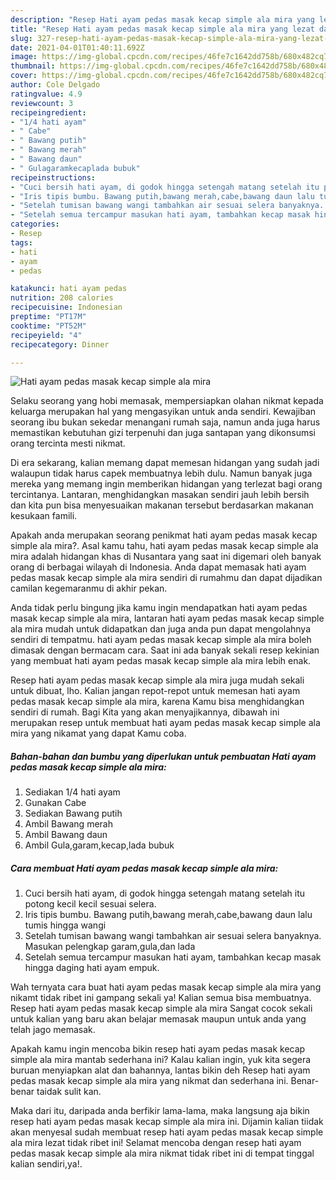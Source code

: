 ```yaml
---
description: "Resep Hati ayam pedas masak kecap simple ala mira yang lezat dan Mudah Dibuat"
title: "Resep Hati ayam pedas masak kecap simple ala mira yang lezat dan Mudah Dibuat"
slug: 327-resep-hati-ayam-pedas-masak-kecap-simple-ala-mira-yang-lezat-dan-mudah-dibuat
date: 2021-04-01T01:40:11.692Z
image: https://img-global.cpcdn.com/recipes/46fe7c1642dd758b/680x482cq70/hati-ayam-pedas-masak-kecap-simple-ala-mira-foto-resep-utama.jpg
thumbnail: https://img-global.cpcdn.com/recipes/46fe7c1642dd758b/680x482cq70/hati-ayam-pedas-masak-kecap-simple-ala-mira-foto-resep-utama.jpg
cover: https://img-global.cpcdn.com/recipes/46fe7c1642dd758b/680x482cq70/hati-ayam-pedas-masak-kecap-simple-ala-mira-foto-resep-utama.jpg
author: Cole Delgado
ratingvalue: 4.9
reviewcount: 3
recipeingredient:
- "1/4 hati ayam"
- " Cabe"
- " Bawang putih"
- " Bawang merah"
- " Bawang daun"
- " Gulagaramkecaplada bubuk"
recipeinstructions:
- "Cuci bersih hati ayam, di godok hingga setengah matang setelah itu potong kecil kecil sesuai selera."
- "Iris tipis bumbu. Bawang putih,bawang merah,cabe,bawang daun lalu tumis hingga wangi"
- "Setelah tumisan bawang wangi tambahkan air sesuai selera banyaknya. Masukan pelengkap garam,gula,dan lada"
- "Setelah semua tercampur masukan hati ayam, tambahkan kecap masak hingga daging hati ayam empuk."
categories:
- Resep
tags:
- hati
- ayam
- pedas

katakunci: hati ayam pedas 
nutrition: 208 calories
recipecuisine: Indonesian
preptime: "PT17M"
cooktime: "PT52M"
recipeyield: "4"
recipecategory: Dinner

---
```



![Hati ayam pedas masak kecap simple ala mira](https://img-global.cpcdn.com/recipes/46fe7c1642dd758b/680x482cq70/hati-ayam-pedas-masak-kecap-simple-ala-mira-foto-resep-utama.jpg)

Selaku seorang yang hobi memasak, mempersiapkan olahan nikmat kepada keluarga merupakan hal yang mengasyikan untuk anda sendiri. Kewajiban seorang ibu bukan sekedar menangani rumah saja, namun anda juga harus memastikan kebutuhan gizi terpenuhi dan juga santapan yang dikonsumsi orang tercinta mesti nikmat.

Di era  sekarang, kalian memang dapat memesan hidangan yang sudah jadi walaupun tidak harus capek membuatnya lebih dulu. Namun banyak juga mereka yang memang ingin memberikan hidangan yang terlezat bagi orang tercintanya. Lantaran, menghidangkan masakan sendiri jauh lebih bersih dan kita pun bisa menyesuaikan makanan tersebut berdasarkan makanan kesukaan famili. 



Apakah anda merupakan seorang penikmat hati ayam pedas masak kecap simple ala mira?. Asal kamu tahu, hati ayam pedas masak kecap simple ala mira adalah hidangan khas di Nusantara yang saat ini digemari oleh banyak orang di berbagai wilayah di Indonesia. Anda dapat memasak hati ayam pedas masak kecap simple ala mira sendiri di rumahmu dan dapat dijadikan camilan kegemaranmu di akhir pekan.

Anda tidak perlu bingung jika kamu ingin mendapatkan hati ayam pedas masak kecap simple ala mira, lantaran hati ayam pedas masak kecap simple ala mira mudah untuk didapatkan dan juga anda pun dapat mengolahnya sendiri di tempatmu. hati ayam pedas masak kecap simple ala mira boleh dimasak dengan bermacam cara. Saat ini ada banyak sekali resep kekinian yang membuat hati ayam pedas masak kecap simple ala mira lebih enak.

Resep hati ayam pedas masak kecap simple ala mira juga mudah sekali untuk dibuat, lho. Kalian jangan repot-repot untuk memesan hati ayam pedas masak kecap simple ala mira, karena Kamu bisa menghidangkan sendiri di rumah. Bagi Kita yang akan menyajikannya, dibawah ini merupakan resep untuk membuat hati ayam pedas masak kecap simple ala mira yang nikamat yang dapat Kamu coba.

<!--inarticleads1-->

##### Bahan-bahan dan bumbu yang diperlukan untuk pembuatan Hati ayam pedas masak kecap simple ala mira:

1. Sediakan 1/4 hati ayam
1. Gunakan  Cabe
1. Sediakan  Bawang putih
1. Ambil  Bawang merah
1. Ambil  Bawang daun
1. Ambil  Gula,garam,kecap,lada bubuk




<!--inarticleads2-->

##### Cara membuat Hati ayam pedas masak kecap simple ala mira:

1. Cuci bersih hati ayam, di godok hingga setengah matang setelah itu potong kecil kecil sesuai selera.
1. Iris tipis bumbu. Bawang putih,bawang merah,cabe,bawang daun lalu tumis hingga wangi
1. Setelah tumisan bawang wangi tambahkan air sesuai selera banyaknya. Masukan pelengkap garam,gula,dan lada
1. Setelah semua tercampur masukan hati ayam, tambahkan kecap masak hingga daging hati ayam empuk.




Wah ternyata cara buat hati ayam pedas masak kecap simple ala mira yang nikamt tidak ribet ini gampang sekali ya! Kalian semua bisa membuatnya. Resep hati ayam pedas masak kecap simple ala mira Sangat cocok sekali untuk kalian yang baru akan belajar memasak maupun untuk anda yang telah jago memasak.

Apakah kamu ingin mencoba bikin resep hati ayam pedas masak kecap simple ala mira mantab sederhana ini? Kalau kalian ingin, yuk kita segera buruan menyiapkan alat dan bahannya, lantas bikin deh Resep hati ayam pedas masak kecap simple ala mira yang nikmat dan sederhana ini. Benar-benar taidak sulit kan. 

Maka dari itu, daripada anda berfikir lama-lama, maka langsung aja bikin resep hati ayam pedas masak kecap simple ala mira ini. Dijamin kalian tiidak akan menyesal sudah membuat resep hati ayam pedas masak kecap simple ala mira lezat tidak ribet ini! Selamat mencoba dengan resep hati ayam pedas masak kecap simple ala mira nikmat tidak ribet ini di tempat tinggal kalian sendiri,ya!.

